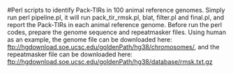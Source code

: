 #Perl scripts to identify Pack-TIRs in 100 animal reference genomes.
Simply run perl pipeline.pl, it will run pack_tir_rmsk.pl, blat, filter.pl and final.pl, and report the Pack-TIRs in each animal reference genome.
Before run the perl codes, prepare the genome sequence and repeatmasker files. 
Using human as an example, the genome file can be downloaded here: ftp://hgdownload.soe.ucsc.edu/goldenPath/hg38/chromosomes/, and the repeatmasker file can be downloaded here:  ftp://hgdownload.soe.ucsc.edu/goldenPath/hg38/database/rmsk.txt.gz
